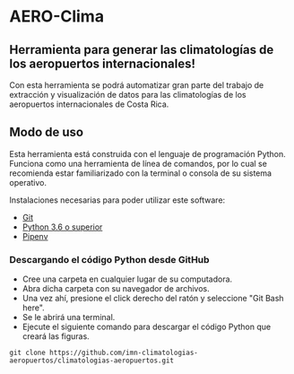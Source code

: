 # AERO-Clima

## Herramienta para generar las climatologías de los aeropuertos internacionales!

Con esta herramienta se podrá automatizar gran parte del trabajo de extracción y visualización
de datos para las climatologías de los aeropuertos internacionales de Costa Rica.

## Modo de uso

Esta herramienta está construida con el lenguaje de programación Python. Funciona como una herramienta
de línea de comandos, por lo cual se recomienda estar familiarizado con la terminal o consola de su
sistema operativo.

Instalaciones necesarias para poder utilizar este software:

* [Git](https://git-scm.com)
* [Python 3.6 o superior](https://www.python.org)
* [Pipenv](https://pipenv-es.readthedocs.io/es/latest/)

### Descargando el código Python desde GitHub

* Cree una carpeta en cualquier lugar de su computadora.
* Abra dicha carpeta con su navegador de archivos.
* Una vez ahí, presione el click derecho del ratón y seleccione "Git Bash here".
* Se le abrirá una terminal.
* Ejecute el siguiente comando para descargar el código Python que creará las figuras.

```
git clone https://github.com/imn-climatologias-aeropuertos/climatologias-aeropuertos.git
```
